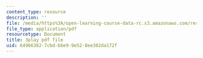 ```yaml
---
content_type: resource
description: ''
file: /media/https%3A/open-learning-course-data-rc.s3.amazonaws.com/res-6-012-introduction-to-probability-spring-2018/649663827cbdbbe99e528ee302da172f_J3aMHIajtFc.pdf
file_type: application/pdf
resourcetype: Document
title: 3play pdf file
uid: 64966382-7cbd-bbe9-9e52-8ee302da172f
---
```


